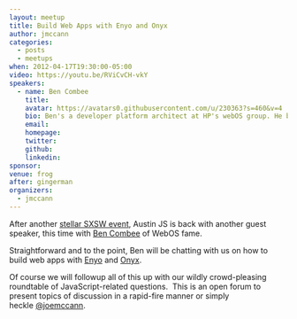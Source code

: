 ```yaml
---
layout: meetup
title: Build Web Apps with Enyo and Onyx
author: jmccann
categories:
  - posts
  - meetups
when: 2012-04-17T19:30:00-05:00
video: https://youtu.be/RViCvCH-vkY
speakers:
  - name: Ben Combee
    title:
    avatar: https://avatars0.githubusercontent.com/u/230363?s=460&v=4
    bio: Ben's a developer platform architect at HP's webOS group. He been doing developer activities as part of the Palm & webOS world since leading the Codewarrior for Palm OS team at Metrowerks in the early 2000's. He's also worked at Mozilla in their mobile browser and done open source hardware hacking with NYC Resistor in Brooklyn.
    email:
    homepage:
    twitter:
    github:
    linkedin:
sponsor:
venue: frog
after: gingerman
organizers:
  - jmccann
---
```

After another [stellar SXSW event][1], Austin JS is back with another guest speaker, this time with [Ben Combee][2] of WebOS fame.

Straightforward and to the point, Ben will be chatting with us on how to build web apps with [Enyo][3] and [Onyx][4].

Of course we will followup all of this up with our wildly crowd-pleasing roundtable of JavaScript-related questions.  This is an open forum to present topics of discussion in a rapid-fire manner or simply heckle [@joemccann][5].

 [1]: http://austinjavascript.com/2012-austinjs-sxsw-party-wrapup/
 [2]: http://twitter.com/unwiredben
 [3]: http://enyojs.com
 [4]: http://enyojs.com/tutorial/onyx.html
 [5]: http://twitter.com/joemccann
